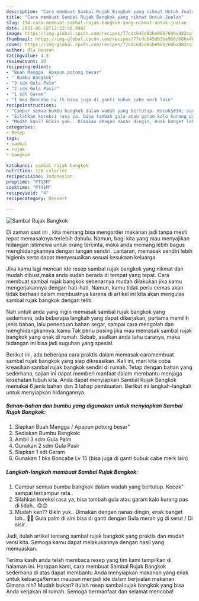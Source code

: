 ```yaml
---
description: "Cara membuat Sambal Rujak Bangkok yang nikmat Untuk Jualan"
title: "Cara membuat Sambal Rujak Bangkok yang nikmat Untuk Jualan"
slug: 194-cara-membuat-sambal-rujak-bangkok-yang-nikmat-untuk-jualan
date: 2021-06-18T12:22:50.998Z
image: https://img-global.cpcdn.com/recipes/77cdc645d83be966/680x482cq70/sambal-rujak-bangkok-foto-resep-utama.jpg
thumbnail: https://img-global.cpcdn.com/recipes/77cdc645d83be966/680x482cq70/sambal-rujak-bangkok-foto-resep-utama.jpg
cover: https://img-global.cpcdn.com/recipes/77cdc645d83be966/680x482cq70/sambal-rujak-bangkok-foto-resep-utama.jpg
author: Ola Hanson
ratingvalue: 4.5
reviewcount: 10
recipeingredient:
- "Buah Mangga  Apapun potong besar"
- " Bumbu Bangkok"
- "3 sdm Gula Palm"
- "2 sdm Gula Pasir"
- "1 sdt Garam"
- "1 bks Boncabe Lv 15 bisa juga di ganti bubuk cabe merk lain"
recipeinstructions:
- "Campur semua bumbu bangkok dalam wadah yang bertutup. Kocok&#34; sampai tercampur rata.."
- "Silahkan koreksi rasa ya, bisa tambah gula atau garam kalo kurang pas di lidah.. 😊😊"
- "Mudah kan?? Bikin yuk.. Dimakan dengan nanas dingin, enak banget loh.. 🤤🤤 Gula palm di sini bisa di ganti dengan Gula merah yg di serut / Di sisir.."
categories:
- Resep
tags:
- sambal
- rujak
- bangkok

katakunci: sambal rujak bangkok 
nutrition: 128 calories
recipecuisine: Indonesian
preptime: "PT15M"
cooktime: "PT41M"
recipeyield: "4"
recipecategory: Dessert

---
```



![Sambal Rujak Bangkok](https://img-global.cpcdn.com/recipes/77cdc645d83be966/680x482cq70/sambal-rujak-bangkok-foto-resep-utama.jpg)

Di zaman  saat ini , kita memang bisa mengorder makanan jadi tanpa mesti repot memasaknya terlebih dahulu. Namun, bagi kita yang mau menyajikan hidangan istimewa untuk orang tercinta, maka anda memang lebih bagus menghidangkannya dengan tangan sendiri. Lantaran, memasak sendiri lebih higienis serta dapat menyesuaikan sesuai kesukaan keluarga.

Jika kamu lagi mencari ide resep sambal rujak bangkok yang nikmat dan mudah dibuat,maka anda sudah berada di tempat yang tepat. Cara membuat sambal rujak bangkok  sebenarnya mudah dilakukan jika kamu mengerjakannya dengan hati-hati. Namun, kamu tidak perlu cemas akan tidak berhasil dalam membuatnya 
karena di artikel ini kita akan mengulas sambal rujak bangkok dengan teliti.  



Nah untuk anda yang ingin memasak sambal rujak bangkok yang sederhana, ada beberapa langkah yang dapat dikerjakan, pertama memilih jenis bahan, lalu penentuan bahan segar, sampai cara mengolah dan menghidangkannya. kamu Tak perlu pusing jika mau memasak sambal rujak bangkok yang enak di rumah. Sebab, asalkan anda  tahu caranya, maka hidangan ini bisa jadi suguhan yang spesial.

Berikut ini, ada beberapa cara praktis  dalam memasak caramembuat sambal rujak bangkok yang siap dikreasikan. Kali ini, mari kita coba kreasikan sambal rujak bangkok sendiri di rumah. Tetap dengan bahan yang sederhana, sajian ini dapat memberi manfaat dalam membantu menjaga kesehatan tubuh kita. Anda dapat menyiapkan Sambal Rujak Bangkok memakai 6 jenis bahan dan 3 tahap pembuatan. Berikut ini langkah-langkah untuk menyiapkan hidangannya.

<!--inarticleads1-->

##### Bahan-bahan dan bumbu yang digunakan untuk menyiapkan Sambal Rujak Bangkok:

1. Siapkan Buah Mangga / Apapun potong besar&#34;
1. Sediakan  Bumbu Bangkok:
1. Ambil 3 sdm Gula Palm
1. Gunakan 2 sdm Gula Pasir
1. Siapkan 1 sdt Garam
1. Gunakan 1 bks Boncabe Lv 15 (bisa juga di ganti bubuk cabe merk lain)




<!--inarticleads2-->

##### Langkah-langkah membuat Sambal Rujak Bangkok:

1. Campur semua bumbu bangkok dalam wadah yang bertutup. Kocok&#34; sampai tercampur rata..
1. Silahkan koreksi rasa ya, bisa tambah gula atau garam kalo kurang pas di lidah.. 😊😊
1. Mudah kan?? Bikin yuk.. Dimakan dengan nanas dingin, enak banget loh.. 🤤🤤 Gula palm di sini bisa di ganti dengan Gula merah yg di serut / Di sisir..




Jadi, itulah artikel tentang  sambal rujak bangkok  yang praktis dan mudah versi kita. Semoga kamu dapat melakukannya dengan hasil yang memuaskan. 

Terima kasih anda telah membaca resep yang tim kami tampilkan di halaman ini. Harapan kami, cara membuat  Sambal Rujak Bangkok sederhana di atas dapat membantu Anda menyiapkan makanan yang enak untuk keluarga/teman maupun menjadi ide dalam berjualan makanan. Gimana nih? Mudah bukan? Itulah resep sambal rujak bangkok yang bisa Anda kerjakan di rumah. Semoga bermanfaat dan selamat mencoba!

